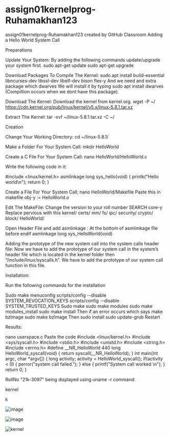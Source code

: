 # assign01kernelprog-Ruhamakhan123
assign01kernelprog-Ruhamakhan123 created by GitHub Classroom
Adding a Hello World System Call

Preparations

Update Your System: By adding the following commands update/upgrade your system first.
sudo apt-get update sudo apt-get upgrade

Download Packages To Compile The Kernel: sudo apt install build-essential libncurses-dev libssl-dev libelf-dev bison flex-y And we need and extra package which dwarves We will install it by typing sudo apt install dwarves (Compiltion occurs when we dont have this package).

Download The Kernel: Download the kernel from kernel.org. wget -P ~/ https://cdn.kernel.org/pub/linux/kernel/v5.x/linux-5.8.1.tar.xz

Extract The Kernel: tar -xvf ~/linux-5.8.1.tar.xz -C ~/

Creation

Change Your Working Directory: cd ~/linux-5.8.1/

Make a Folder For Your System Call: mkdir HelloWorld

Create a C File For Your System Call: nano HelloWorld/HelloWorld.c

Write the following code in it:

#include <linux/kernel.h> asmlinkage long sys_hello(void) { printk("Hello world\n"); return 0; }

Create a File For Your System Call; nano HelloWorld/Makefile Paste this in makefile obj-y := HelloWorld.o

Edit The MakeFile: Change the version to your roll number SEARCH core-y Replace pervious with this kernel/ certs/ mm/ fs/ ipc/ security/ crypto/ block/ HelloWorld/

Open Header File and add asmlinkage : At the bottom of asmlimkage file before endif asmlinkage long sys_HelloWorld(void)

Adding the prototype of the new system call into the system calls header file: Now we have to add the prototype of our system call in the system’s header file which is located in the kernel folder then “/include/linux/syscalls.h”. We have to add the prototype of our system call function in this file.

Installation:

Run the following commands for the installation

Sudo make menuconfig scripts/config --disable SYSTEM_REVOCATION_KEYS scripts/config --disable SYSTEM_TRUSTED_KEYS Sudo make sudo make modules sudo make modules_install sudo make install Then if an error occurs which says make bzImage sudo make bzImage Then sudo install sudo update-grub Restart

Results:

nano userspace.c Paste the code #include <linux/kernel.h> #include <sys/syscall.h> #include <stdio.h> #include <unistd.h> #include <string.h> #include <errno.h> #define __NR_HelloWorld 440 long HelloWorld_syscall(void) { return syscall(__NR_HelloWorld); } int main(int argc, char *argv[]) { long activity; activity = HelloWorld_syscall(); if(activity < 0) { perror("system call failed."); } else { printf("System call worked \n"); } return 0; }

RollNo "21k-3097" being displayed using uname -r command:

kernel

k

![image](https://user-images.githubusercontent.com/105592893/224260383-3ae4fff7-31aa-46f1-bb94-4232a1d60df3.png)

![image](https://user-images.githubusercontent.com/105592893/224260443-02d1d0c1-ab20-4e84-a789-a2a913e144e0.png)

![kernel](https://user-images.githubusercontent.com/105592893/225727462-f821e691-4099-437a-81ee-79b3bb9b09b8.png)




